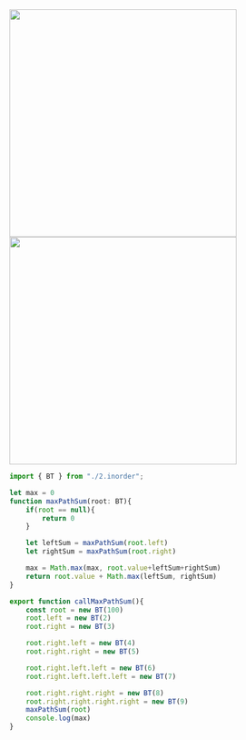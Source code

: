 <img width=400 height=400 src="https://github.com/user-attachments/assets/c39aa2b9-1c95-4f8c-8541-d823beaa0c8c">

<img width=400 height=400 src="https://github.com/user-attachments/assets/ca14e51d-74d5-44c1-94b0-763bce24ee1b">

```ts
import { BT } from "./2.inorder";

let max = 0
function maxPathSum(root: BT){
    if(root == null){
        return 0
    }

    let leftSum = maxPathSum(root.left)
    let rightSum = maxPathSum(root.right)

    max = Math.max(max, root.value+leftSum+rightSum)
    return root.value + Math.max(leftSum, rightSum)
}

export function callMaxPathSum(){
    const root = new BT(100)
    root.left = new BT(2)
    root.right = new BT(3)

    root.right.left = new BT(4)
    root.right.right = new BT(5)

    root.right.left.left = new BT(6)
    root.right.left.left.left = new BT(7)

    root.right.right.right = new BT(8)
    root.right.right.right.right = new BT(9)
    maxPathSum(root)
    console.log(max)
}
```
